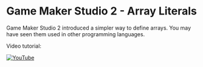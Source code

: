 # Game Maker Studio 2 - Array Literals

Game Maker Studio 2 introduced a simpler way to define arrays. You may have seen them used in other programming languages.

Video tutorial:

[![YouTube](https://i9.ytimg.com/vi/pnC3XsDjoY0/hqdefault.jpg)](https://www.youtube.com/watch?v=pnC3XsDjoY0)